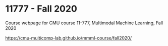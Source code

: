 # 11777 - Fall 2020

Course webpage for CMU course 11-777, Multimodal Machine Learning, Fall 2020

https://cmu-multicomp-lab.github.io/mmml-course/fall2020/
